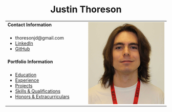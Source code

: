 <h1 align="center">Justin Thoreson</h1>
<table>
  <tbody>
    <tr>
      <td><b>Contact Information</b></td>
      <td width="50%" rowspan="4">
        <div>
            <img alt="Photo" src="./SU_ID.jpg" />
        </div>
      </td>
    </tr>
    <tr>
      <td>
        <ul>
          <li>thoresonjd@gmail.com</li>
          <li><a href="https://www.linkedin.com/in/justinthoreson/">LinkedIn</a></li>
          <li><a href="https://github.com/thoresonjd">GitHub</a></li>
        </ul>
      </td>
    </tr>
    <tr><td><b>Portfolio Information</b></td></tr>
    <tr>
      <td width="50%">
        <ul>
          <li><a href="./education.md">Education</a></li>
          <li><a href="./experience.md">Experience</a></li>
          <li><a href="./projects.md">Projects</a></li>
          <li><a href="./qualifications.md">Skills & Qualifications</a></li>
          <li><a href="./extracurriculars.md">Honors & Extracurriculars</a></li>
        </ul>
      </td>
    </tr>
  </tbody>
</table>
